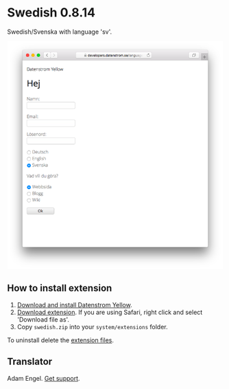 Swedish 0.8.14
==============
Swedish/Svenska with language 'sv'.

<p align="center"><img src="swedish-screenshot.png?raw=true" alt="Screenshot"></p>

## How to install extension

1. [Download and install Datenstrom Yellow](https://github.com/datenstrom/yellow/).
2. [Download extension](https://github.com/datenstrom/yellow-extensions/raw/master/zip/swedish.zip). If you are using Safari, right click and select 'Download file as'.
3. Copy `swedish.zip` into your `system/extensions` folder.

To uninstall delete the [extension files](extension.ini).

## Translator

Adam Engel. [Get support](https://extensions.datenstrom.se/help/).
